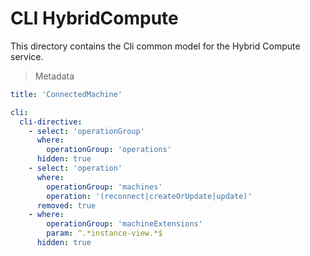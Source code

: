 # CLI HybridCompute

This directory contains the Cli common model for the Hybrid Compute service.

> Metadata
``` yaml
title: 'ConnectedMachine'

cli:
  cli-directive:
    - select: 'operationGroup'
      where:
        operationGroup: 'operations'
      hidden: true
    - select: 'operation'
      where:
        operationGroup: 'machines'
        operation: '(reconnect|createOrUpdate|update)'
      removed: true
    - where:
        operationGroup: 'machineExtensions'
        param: ^.*instance-view.*$
      hidden: true
```
